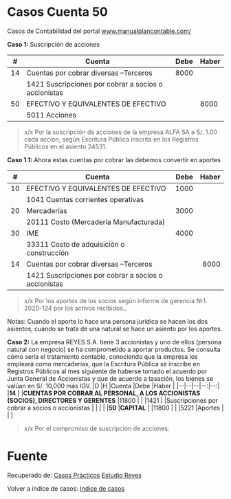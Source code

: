 # Casos Cuenta 50
Casos de Contabilidad del portal www.manualplancontable.com/

**Caso 1:** Suscripción de acciones

| # | Cuenta | Debe | Haber |
|--|--|--|--| 
| 14 | Cuentas por cobrar diversas –Terceros    | 8000 |  | 
|  | 1421 Suscripciones por cobrar a socios o accionistas    |  |  | 
| 50| EFECTIVO Y EQUIVALENTES DE EFECTIVO     |  | 8000 | 
| | 5011 Acciones     |  |  | 

> x/x Por la suscripción de acciones de la empresa ALFA SA a S/. 1.00 cada acción, según Escritura Pública inscrita en los Registros Públicos en el asiento 24531.

**Caso 1.1:** Ahora estas cuentas por cobrar las debemos convertir en aportes

| # | Cuenta | Debe | Haber |
|--|--|--:|--:|
| 10| EFECTIVO Y EQUIVALENTES DE EFECTIVO     | 1000 |  | 
| | 1041 Cuentas corrientes operativas     |  |  |  
| 20| Mercaderías     | 3000 |  | 
| | 20111 Costo (Mercadería Manufacturada)     |  |  | 
| 30| IME     | 4000 |  | 
| |33311 Costo de adquisición o construcción     |  |  | 
| 14 | Cuentas por cobrar diversas –Terceros    |  | 8000 | 
|  | 1421 Suscripciones por cobrar a socios o accionistas    |  |  | 

> x/x Por los aportes de los socios según informe de gerencia Nr1. 2020-124 por los activos recibidos..

Notas: Cuando el aporte lo hace una persona jurídica se hacen los dos asientos, cuando se trata de una natural se hace un asiento por los aportes.

**Caso 2:** La empresa REYES S.A. tiene 3 accionistas y uno de ellos (persona natural con negocio) se ha comprometido a aportar productos. Se consulta cómo sería el tratamiento contable, conociendo que la empresa los empleará como mercaderías, que la Escritura Pública se inscribe en Registros Públicos al mes siguiente de haberse tomado el acuerdo por Junta General de Accionistas y que de acuerdo a tasación, los bienes se valúan en S/. 10,000 más IGV.
|D	|H	|Cuenta	|Debe	|Haber	|
|--|--|--|--:|--:|					
|**14**	|	|**CUENTAS POR COBRAR AL PERSONAL, A LOS ACCIONISTAS (SOCIOS), DIRECTORES Y GERENTES**	|11800	|	|
|1421	|	|Suscripciones por cobrar a socios o accionistas	|	|	|
|	|**50**	|**CAPITAL**	|	|11800	|
|	|5221	|Aportes	|	|	|

> x/x Por el compromiso de suscripción de acciones.



# Fuente
Recuperado de:
[Casos Prácticos](https://es.slideshare.net/helmeraceroflores/asientos-contablescasospracticos-105066500)
[Estudio Reyes](https://guiatributariaperu.com/2019/09/01/pcge-2020-asiento-contable-%E2%9C%94%EF%B8%8Fcuenta-14-aporte-de-capital-en-bienes-muebles/)

Volver a índice de casos: [Indice de casos](../README.md) 
<!--stackedit_data:
eyJoaXN0b3J5IjpbLTEwNDk3MjAyMiwxMzk1Nzg4MTIyLDExNT
A0MjUxOTYsLTM5OTEyNzA3NCw4NzM1NjYwMDAsMjA0NDUxMDg1
NCwtMTc1NDQ5OTc4OCwtMjExNzM4NDM4MiwtMTQ0OTY1ODQyMS
wxMTIwNTQzNjU0LDE3NTY1MTQyNjgsLTEzMTY1MzA2NDEsLTE5
MzU3MDYxNSw2MzQ4OTc0MTUsLTE2OTgyNTA5MzksMTI4ODc4Nj
UzMF19
-->